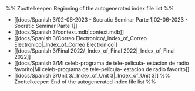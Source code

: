 %% Zoottelkeeper: Beginning of the autogenerated index file list  %%
-  [[docs/Spanish 3/02-06-2023 - Socratic Seminar Parte 1|02-06-2023 - Socratic Seminar Parte 1]]
-  [[docs/Spanish 3/context.mdb|context.mdb]]
-  [[docs/Spanish 3/Correo Electronico/_Index_of_Correo Electronico|_Index_of_Correo Electronico]]
-  [[docs/Spanish 3/Final 2022/_Index_of_Final 2022|_Index_of_Final 2022]]
-  [[docs/Spanish 3/Mi celeb-programa de tele-película- estacion de radio favorito|Mi celeb-programa de tele-película- estacion de radio favorito]]
-  [[docs/Spanish 3/Unit 3/_Index_of_Unit 3|_Index_of_Unit 3]]
%% Zoottelkeeper: End of the autogenerated index file list  %%
